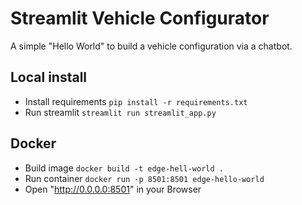 # Streamlit Vehicle Configurator

A simple "Hello World" to build a vehicle configuration via a chatbot.

## Local install

- Install requirements `pip install -r requirements.txt`
- Run streamlit `streamlit run streamlit_app.py`

## Docker

- Build image `docker build -t edge-hell-world .`
- Run container `docker run -p 8501:8501 edge-hello-world`
- Open "http://0.0.0.0:8501" in your Browser